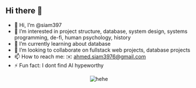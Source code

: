 ## Hi there 👋

- 👋 Hi, I’m @siam397
- 👀 I’m interested in project structure, database, system design, systems programming, de-fi, human psychology, history
- 🌱 I’m currently learning about database
- 💞️ I’m looking to collaborate on fullstack web projects, database projects
- 📫 How to reach me: ✉️ ahmed.siam3976@gmail.com
- ⚡ Fun fact: I dont find AI hypeworthy

<p align="center">
  <img src="https://encrypted-tbn0.gstatic.com/images?q=tbn:ANd9GcQK2q7bzG0_aPsbh7Ikg4b2vN4u0kTmURmc7A&s" alt="hehe"/>
</p>

